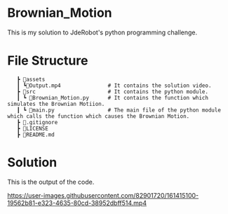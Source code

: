# Brownian_Motion
This is my solution to JdeRobot's python programming challenge.

# File Structure

```
   ┣ 📂assets                   
   ┃ ┗📜Output.mp4               # It contains the solution video.
   ┣ 📂src                       # It contains the python module.
   ┃ ┗ 📜Brownian_Motion.py      # It contains the function which simulates the Brownian Motiion.
   ┃ ┗ 📜main.py                 # The main file of the python module which calls the function which causes the Brownian Motion.
   ┣ 📜.gitignore                           
   ┣ 📜LICENSE
   ┣ 📜README.md
```  

# Solution
This is the output of the code.

https://user-images.githubusercontent.com/82901720/161415100-19562b81-e323-4635-80cd-38952dbff514.mp4

